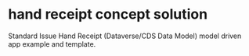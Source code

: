 # hand receipt concept solution
Standard Issue Hand Receipt (Dataverse/CDS Data Model) model driven app example and template.
